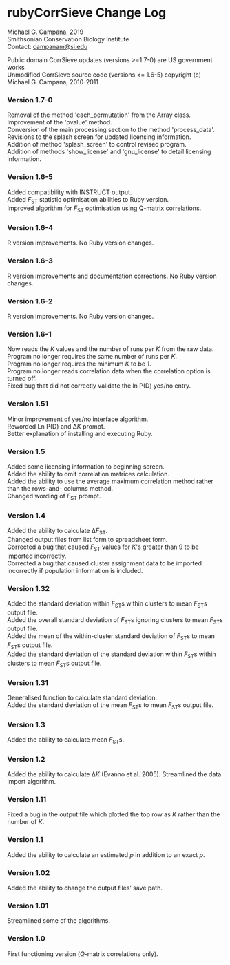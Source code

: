 # rubyCorrSieve Change Log

Michael G. Campana, 2019  
Smithsonian Conservation Biology Institute  
Contact: campanam@si.edu  

Public domain CorrSieve updates (versions >=1.7-0) are US government works  
Unmodified CorrSieve source code (versions <= 1.6-5) copyright (c) Michael G. Campana, 2010-2011  

### Version 1.7-0  
Removal of the method 'each_permutation' from the Array class.  
Improvement of the 'pvalue' method.  
Conversion of the main processing section to the method 'process_data'.  
Revisions to the splash screen for updated licensing information.  
Addition of method 'splash_screen' to control revised program.  
Addition of methods 'show_license' and 'gnu_license' to detail licensing information.  

### Version 1.6-5  
Added compatibility with INSTRUCT output.  
Added *F*<sub>ST</sub> statistic optimisation abilities to Ruby version.  
Improved algorithm for *F*<sub>ST</sub> optimisation using Q-matrix correlations.  

### Version 1.6-4  
R version improvements. No Ruby version changes.  

### Version 1.6-3
R version improvements and documentation corrections. No Ruby version changes.  

### Version 1.6-2
R version improvements. No Ruby version changes.  

### Version 1.6-1
Now reads the *K* values and the number of runs per *K* from the raw data.  
Program no longer requires the same number of runs per *K*.  
Program no longer requires the minimum *K* to be 1.  
Program no longer reads correlation data when the correlation option is turned off.  
Fixed bug that did not correctly validate the ln P(D) yes/no entry.  

### Version 1.51  
Minor improvement of yes/no interface algorithm.  
Reworded Ln P(D) and Δ*K* prompt.  
Better explanation of installing and executing Ruby.  

### Version 1.5  
Added some licensing information to beginning screen.  
Added the ability to omit correlation matrices calculation.  
Added the ability to use the average maximum correlation method rather than the rows-and- columns method.  
Changed wording of *F*<sub>ST</sub> prompt.  

### Version 1.4  
Added the ability to calculate Δ*F*<sub>ST</sub>.  
Changed output files from list form to spreadsheet form.  
Corrected a bug that caused *F*<sub>ST</sub> values for *K*'s greater than 9 to be imported incorrectly.  
Corrected a bug that caused cluster assignment data to be imported incorrectly if population information is included.  

### Version 1.32
Added the standard deviation within *F*<sub>ST</sub>s within clusters to mean *F*<sub>ST</sub>s output file.  
Added the overall standard deviation of *F*<sub>ST</sub>s ignoring clusters to mean *F*<sub>ST</sub>s output file.  
Added the mean of the within-cluster standard deviation of *F*<sub>ST</sub>s to mean *F*<sub>ST</sub>s output file.  
Added the standard deviation of the standard deviation within *F*<sub>ST</sub>s within clusters to mean *F*<sub>ST</sub>s output file.  

### Version 1.31  
Generalised function to calculate standard deviation.  
Added the standard deviation of the mean *F*<sub>ST</sub>s to mean *F*<sub>ST</sub>s output file.  

### Version 1.3
Added the ability to calculate mean *F*<sub>ST</sub>s.  

### Version 1.2
Added the ability to calculate Δ*K* (Evanno et al. 2005).  Streamlined the data import algorithm.  

### Version 1.11  
Fixed a bug in the output file which plotted the top row as *K* rather than the number of *K*.  

### Version 1.1  
Added the ability to calculate an estimated *p* in addition to an exact *p*.

### Version 1.02  
Added the ability to change the output files’ save path.  

### Version 1.01  
Streamlined some of the algorithms.  

### Version 1.0  
First functioning version (*Q*-matrix correlations only).  
